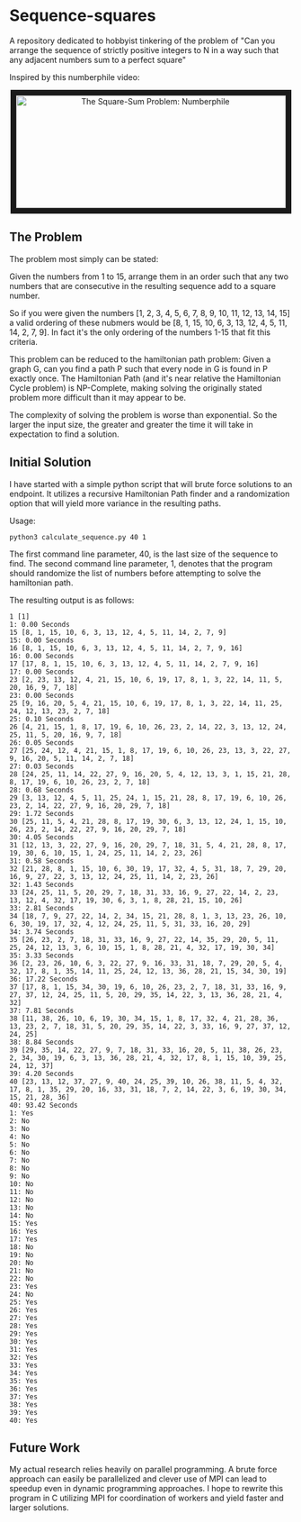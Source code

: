 # Sequence-squares
A repository dedicated to hobbyist tinkering of the problem of "Can you arrange the sequence of strictly positive integers to N in a way such that any adjacent numbers sum to a perfect square"


Inspired by this numberphile video: 
<center>
<a href="http://www.youtube.com/watch?feature=player_embedded&v=G1m7goLCJDY
" target="_blank"><img src="http://img.youtube.com/vi/G1m7goLCJDY/0.jpg" 
alt="The Square-Sum Problem: Numberphile " width="480" height="200" border="10" /></a>
</center>

## The Problem

The problem most simply can be stated:

Given the numbers from 1 to 15, arrange them in an order such that any two numbers that are consecutive in the resulting sequence add to a square number.

So if you were given the numbers [1, 2, 3, 4, 5, 6, 7, 8, 9, 10, 11, 12, 13, 14, 15] a valid ordering of these nubmers would be [8, 1, 15, 10, 6, 3, 13, 12, 4, 5, 11, 14, 2, 7, 9]. In fact it's the only ordering of the numbers 1-15 that fit this criteria.

This problem can be reduced to the hamiltonian path problem: Given a graph G, can you find a path P such that every node in G is found in P exactly once. The Hamiltonian Path (and it's near relative the Hamiltonian Cycle problem) is NP-Complete, making solving the originally stated problem more difficult than it may appear to be.

The complexity of solving the problem is worse than exponential. So the larger the input size, the greater and greater the time it will take in expectation to find a solution.


## Initial Solution

I have started with a simple python script that will brute force solutions to an endpoint. It utilizes a recursive Hamiltonian Path finder and a randomization option that will yield more variance in the resulting paths.

Usage:
```
python3 calculate_sequence.py 40 1
```

The first command line parameter, 40, is the last size of the sequence to find.
The second command line parameter, 1, denotes that the program should randomize the list of numbers before attempting to solve the hamiltonian path.

The resulting output is as follows:

```
1 [1]
1: 0.00 Seconds
15 [8, 1, 15, 10, 6, 3, 13, 12, 4, 5, 11, 14, 2, 7, 9]
15: 0.00 Seconds
16 [8, 1, 15, 10, 6, 3, 13, 12, 4, 5, 11, 14, 2, 7, 9, 16]
16: 0.00 Seconds
17 [17, 8, 1, 15, 10, 6, 3, 13, 12, 4, 5, 11, 14, 2, 7, 9, 16]
17: 0.00 Seconds
23 [2, 23, 13, 12, 4, 21, 15, 10, 6, 19, 17, 8, 1, 3, 22, 14, 11, 5, 20, 16, 9, 7, 18]
23: 0.00 Seconds
25 [9, 16, 20, 5, 4, 21, 15, 10, 6, 19, 17, 8, 1, 3, 22, 14, 11, 25, 24, 12, 13, 23, 2, 7, 18]
25: 0.10 Seconds
26 [4, 21, 15, 1, 8, 17, 19, 6, 10, 26, 23, 2, 14, 22, 3, 13, 12, 24, 25, 11, 5, 20, 16, 9, 7, 18]
26: 0.05 Seconds
27 [25, 24, 12, 4, 21, 15, 1, 8, 17, 19, 6, 10, 26, 23, 13, 3, 22, 27, 9, 16, 20, 5, 11, 14, 2, 7, 18]
27: 0.03 Seconds
28 [24, 25, 11, 14, 22, 27, 9, 16, 20, 5, 4, 12, 13, 3, 1, 15, 21, 28, 8, 17, 19, 6, 10, 26, 23, 2, 7, 18]
28: 0.68 Seconds
29 [3, 13, 12, 4, 5, 11, 25, 24, 1, 15, 21, 28, 8, 17, 19, 6, 10, 26, 23, 2, 14, 22, 27, 9, 16, 20, 29, 7, 18]
29: 1.72 Seconds
30 [25, 11, 5, 4, 21, 28, 8, 17, 19, 30, 6, 3, 13, 12, 24, 1, 15, 10, 26, 23, 2, 14, 22, 27, 9, 16, 20, 29, 7, 18]
30: 4.05 Seconds
31 [12, 13, 3, 22, 27, 9, 16, 20, 29, 7, 18, 31, 5, 4, 21, 28, 8, 17, 19, 30, 6, 10, 15, 1, 24, 25, 11, 14, 2, 23, 26]
31: 0.58 Seconds
32 [21, 28, 8, 1, 15, 10, 6, 30, 19, 17, 32, 4, 5, 31, 18, 7, 29, 20, 16, 9, 27, 22, 3, 13, 12, 24, 25, 11, 14, 2, 23, 26]
32: 1.43 Seconds
33 [24, 25, 11, 5, 20, 29, 7, 18, 31, 33, 16, 9, 27, 22, 14, 2, 23, 13, 12, 4, 32, 17, 19, 30, 6, 3, 1, 8, 28, 21, 15, 10, 26]
33: 2.81 Seconds
34 [18, 7, 9, 27, 22, 14, 2, 34, 15, 21, 28, 8, 1, 3, 13, 23, 26, 10, 6, 30, 19, 17, 32, 4, 12, 24, 25, 11, 5, 31, 33, 16, 20, 29]
34: 3.74 Seconds
35 [26, 23, 2, 7, 18, 31, 33, 16, 9, 27, 22, 14, 35, 29, 20, 5, 11, 25, 24, 12, 13, 3, 6, 10, 15, 1, 8, 28, 21, 4, 32, 17, 19, 30, 34]
35: 3.33 Seconds
36 [2, 23, 26, 10, 6, 3, 22, 27, 9, 16, 33, 31, 18, 7, 29, 20, 5, 4, 32, 17, 8, 1, 35, 14, 11, 25, 24, 12, 13, 36, 28, 21, 15, 34, 30, 19]
36: 17.22 Seconds
37 [17, 8, 1, 15, 34, 30, 19, 6, 10, 26, 23, 2, 7, 18, 31, 33, 16, 9, 27, 37, 12, 24, 25, 11, 5, 20, 29, 35, 14, 22, 3, 13, 36, 28, 21, 4, 32]
37: 7.81 Seconds
38 [11, 38, 26, 10, 6, 19, 30, 34, 15, 1, 8, 17, 32, 4, 21, 28, 36, 13, 23, 2, 7, 18, 31, 5, 20, 29, 35, 14, 22, 3, 33, 16, 9, 27, 37, 12, 24, 25]
38: 8.84 Seconds
39 [29, 35, 14, 22, 27, 9, 7, 18, 31, 33, 16, 20, 5, 11, 38, 26, 23, 2, 34, 30, 19, 6, 3, 13, 36, 28, 21, 4, 32, 17, 8, 1, 15, 10, 39, 25, 24, 12, 37]
39: 4.20 Seconds
40 [23, 13, 12, 37, 27, 9, 40, 24, 25, 39, 10, 26, 38, 11, 5, 4, 32, 17, 8, 1, 35, 29, 20, 16, 33, 31, 18, 7, 2, 14, 22, 3, 6, 19, 30, 34, 15, 21, 28, 36]
40: 93.42 Seconds
1: Yes
2: No
3: No
4: No
5: No
6: No
7: No
8: No
9: No
10: No
11: No
12: No
13: No
14: No
15: Yes
16: Yes
17: Yes
18: No
19: No
20: No
21: No
22: No
23: Yes
24: No
25: Yes
26: Yes
27: Yes
28: Yes
29: Yes
30: Yes
31: Yes
32: Yes
33: Yes
34: Yes
35: Yes
36: Yes
37: Yes
38: Yes
39: Yes
40: Yes
```


## Future Work
My actual research relies heavily on parallel programming. A brute force approach can easily be parallelized and clever use of MPI can lead to speedup even in dynamic programming approaches. I hope to rewrite this program in C utilizing MPI for coordination of workers and yield faster and larger solutions. 